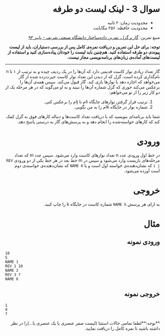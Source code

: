 <div dir="rtl">

# سوال 3 - لینک لیست دو طرفه


+ محدودیت زمان: ۲ ثانیه
+ محدودیت حافظه: ۲۵۶ مگابایت

منبع تمرین: [گاز و گزل، تمرین داده‌ساختار دانشگاه صنعتی شریف - پاییز ۹۳](https://quera.ir/problemset/university/712/%D8%B3%D8%A4%D8%A7%D9%84-%D8%AF%D8%A7%D9%86%D8%B4%DA%AF%D8%A7%D9%87-%D8%B5%D9%86%D8%B9%D8%AA%DB%8C-%D8%B4%D8%B1%DB%8C%D9%81-%D8%AF%D8%A7%D8%AF%D9%87-%D8%B3%D8%A7%D8%AE%D8%AA%D8%A7%D8%B1-%D9%BE%D8%A7%DB%8C%DB%8C%D8%B2-%DB%B9%DB%B3-%DA%AF%D8%A7%D8%B2-%D9%88-%DA%AF%D8%B2%D9%84)

**توجه: برای حل این تمرین و دریافت نمره‌ی کامل پس از بررسی دستیاران، باید از لیست پیوندی دو طرفه استفاده کنید. هم‌چنین باید لیست را خودتان پیاده‌سازی کنید و استفاده از لیست‌های آماده‌ی زبان‌های برنامه‌نویسی مجاز نیست.**

----------
گاز تعداد زیادی نوار کاست قدیمی دارد که آن‌ها را در یک ردیف چیده و به ترتیب از ۱ تا n نام‌گذاری کرده است. گزل که از دیدن این تعداد نوار کاست حیرت‌زده شده از گاز می‌خواهد که اجازه دهد با نوارها بازی کند. گاز قبول می‌کند. سپس همه‌ی آن‌ها را برعکس می‌کند جوری که گزل شماره آن‌ها را نبیند و به او می‌گوید که در هر مرحله یک از دو کار زیر را از تو می‌خواهم:

1. ترتیب قرار گرفتن نوارهای جایگاه iام تا jام را برعکس کنی.
2. شماره نوار در جایگاه kام را به من بگویی.

شما باید برنامه‌ای بنویسید که با دریافت تعداد کاست‌ها و دنباله کارهای فوق به گزل کمک کند که کارهای خواسته‌شده را انجام دهد و به پرسش‌های گاز به درستی پاسخ دهد.

# ورودی

در خط اول ورودی عدد n تعداد نوارهای کاست وارد می‌شود. سپس عدد m که تعداد مرحله‌های بازیست وارد می‌شود و سپس در m خط بعد در هر خط یکی از دو ورودی `REV i j` که نشان‌دهنده‌ی خواسته‌ اول است و یا `NAME K` که نشان‌دهنده‌ی خواسته‌ی دوم است آورده می‌شود.

# خروجی

به ازای هر پرسش `NAME k` شماره کاست در جایگاه k را چاپ کنید.

# مثال
## ورودی نمونه

<div dir="ltr">

```
10
5
NAME 1
REV 1 10
NAME 2
REV 3 7
NAME 6
```
</div>

## خروجی نمونه


<div dir="ltr">

```
1
9
7
```
</div>

**توجه:**لطفا تمامی حالات استثنا (لیست صفر عنصری یا یک عنصری یا...)را در نظر داشته باشید تا نمره کامل را دریافت نمایید.

</div>
